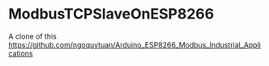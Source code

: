 # ModbusTCPSlaveOnESP8266

A clone of this
https://github.com/ngoquytuan/Arduino_ESP8266_Modbus_Industrial_Applications